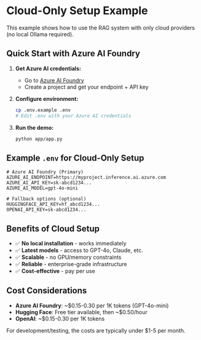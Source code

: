 # Cloud-Only Setup Example

This example shows how to use the RAG system with only cloud providers (no local Ollama required).

## Quick Start with Azure AI Foundry

1. **Get Azure AI credentials:**
   - Go to [Azure AI Foundry](https://ai.azure.com/)
   - Create a project and get your endpoint + API key

2. **Configure environment:**
   ```bash
   cp .env.example .env
   # Edit .env with your Azure AI credentials
   ```

3. **Run the demo:**
   ```bash
   python app/app.py
   ```

## Example `.env` for Cloud-Only Setup

```env
# Azure AI Foundry (Primary)
AZURE_AI_ENDPOINT=https://myproject.inference.ai.azure.com
AZURE_AI_API_KEY=sk-abcd1234...
AZURE_AI_MODEL=gpt-4o-mini

# Fallback options (optional)
HUGGINGFACE_API_KEY=hf_abcd1234...
OPENAI_API_KEY=sk-abcd1234...
```

## Benefits of Cloud Setup

- ✅ **No local installation** - works immediately
- ✅ **Latest models** - access to GPT-4o, Claude, etc.
- ✅ **Scalable** - no GPU/memory constraints
- ✅ **Reliable** - enterprise-grade infrastructure
- ✅ **Cost-effective** - pay per use

## Cost Considerations

- **Azure AI Foundry**: ~$0.15-0.30 per 1K tokens (GPT-4o-mini)
- **Hugging Face**: Free tier available, then ~$0.50/hour
- **OpenAI**: ~$0.15-0.30 per 1K tokens

For development/testing, the costs are typically under $1-5 per month.
